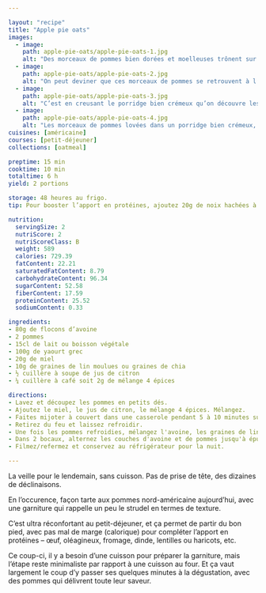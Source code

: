 ```yaml
---

layout: "recipe"
title: "Apple pie oats"
images:
  - image:
    path: apple-pie-oats/apple-pie-oats-1.jpg
    alt: "Des morceaux de pommes bien dorées et moelleuses trônent sur un porridge de la veille."
  - image:
    path: apple-pie-oats/apple-pie-oats-2.jpg
    alt: "On peut deviner que ces morceaux de pommes se retrouvent à l’intérieur du porridge en changeant d’angle. On apperçoit des bouts, on n’observe pas de couche très nette."
  - image:
    path: apple-pie-oats/apple-pie-oats-3.jpg
    alt: "C’est en creusant le porridge bien crémeux qu’on découvre les couches alternées de garniture de pommes."
  - image:
    path: apple-pie-oats/apple-pie-oats-4.jpg
    alt: "Les morceaux de pommes lovées dans un porridge bien crémeux, se tenant sur une cuillère."
cuisines: [américaine]
courses: [petit-déjeuner]
collections: [oatmeal]

preptime: 15 min
cooktime: 10 min
totaltime: 6 h
yield: 2 portions

storage: 48 heures au frigo.
tip: Pour booster l’apport en protéines, ajoutez 20g de noix hachées à la recette.

nutrition:
  servingSize: 2
  nutriScore: 2
  nutriScoreClass: B
  weight: 589
  calories: 729.39
  fatContent: 22.21
  saturatedFatContent: 8.79
  carbohydrateContent: 96.34
  sugarContent: 52.58
  fiberContent: 17.59
  proteinContent: 25.52
  sodiumContent: 0.33

ingredients:
- 80g de flocons d’avoine
- 2 pommes
- 15cl de lait ou boisson végétale
- 100g de yaourt grec
- 20g de miel
- 10g de graines de lin moulues ou graines de chia
- ½ cuillère à soupe de jus de citron
- ¼ cuillère à café soit 2g de mélange 4 épices

directions:
- Lavez et découpez les pommes en petits dés.
- Ajoutez le miel, le jus de citron, le mélange 4 épices. Mélangez. 
- Faites mijoter à couvert dans une casserole pendant 5 à 10 minutes sur feu moyen jusqu'à ce que les pommes soient bien molles et baignent dans leur sirop. 
- Retirez du feu et laissez refroidir. 
- Une fois les pommes refroidies, mélangez l'avoine, les graines de lin moulues/chia, le lait et le yaourt. 
- Dans 2 bocaux, alternez les couches d'avoine et de pommes jusqu'à épuisement des ingrédients. 
- Filmez/refermez et conservez au réfrigérateur pour la nuit. 

---
```


La veille pour le lendemain, sans cuisson. Pas de prise de tête, des dizaines de déclinaisons.

En l’occurence, façon tarte aux pommes nord-américaine aujourd’hui, avec une garniture qui rappelle un peu le strudel en termes de texture.

C’est ultra réconfortant au petit-déjeuner, et ça permet de partir du bon pied, avec pas mal de marge (calorique) pour compléter l’apport en protéines – œuf, oléagineux, fromage, dinde, lentilles ou haricots, etc.

Ce coup-ci, il y a besoin d’une cuisson pour préparer la garniture, mais l’étape reste minimaliste par rapport à une cuisson au four. Et ça vaut largement le coup d’y passer ses quelques minutes à la dégustation, avec des pommes qui délivrent toute leur saveur.